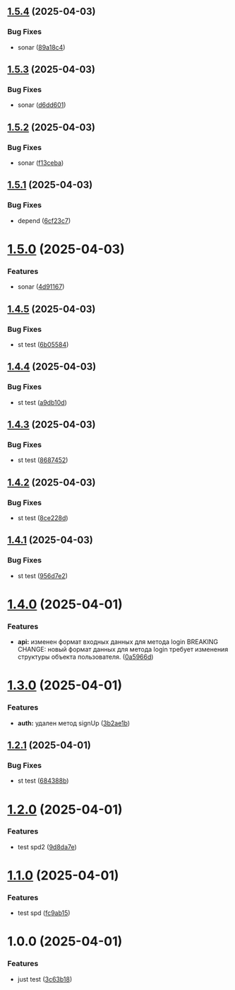 ## [1.5.4](https://github.com/uikinion/kinematic/compare/v1.5.3...v1.5.4) (2025-04-03)


### Bug Fixes

* sonar ([89a18c4](https://github.com/uikinion/kinematic/commit/89a18c43aef70378aa915ebc34ce5fac170a2a2d))

## [1.5.3](https://github.com/uikinion/kinematic/compare/v1.5.2...v1.5.3) (2025-04-03)


### Bug Fixes

* sonar ([d6dd601](https://github.com/uikinion/kinematic/commit/d6dd6019ff7f5e60ec00bf220a0e1b0cebcbb5a6))

## [1.5.2](https://github.com/uikinion/kinematic/compare/v1.5.1...v1.5.2) (2025-04-03)


### Bug Fixes

* sonar ([f13ceba](https://github.com/uikinion/kinematic/commit/f13ceba05649b00792345f5a64df8305d2730b55))

## [1.5.1](https://github.com/uikinion/kinematic/compare/v1.5.0...v1.5.1) (2025-04-03)


### Bug Fixes

* depend ([6cf23c7](https://github.com/uikinion/kinematic/commit/6cf23c70407ca60cabe8f84c4a64fb9519d627c4))

# [1.5.0](https://github.com/uikinion/kinematic/compare/v1.4.5...v1.5.0) (2025-04-03)


### Features

* sonar ([4d91167](https://github.com/uikinion/kinematic/commit/4d91167644336f5bb5812487ce624b80358d6271))

## [1.4.5](https://github.com/uikinion/kinematic/compare/v1.4.4...v1.4.5) (2025-04-03)


### Bug Fixes

* st test ([6b05584](https://github.com/uikinion/kinematic/commit/6b05584d78cf0b6ef0987ea4f8cb17c459453b85))

## [1.4.4](https://github.com/uikinion/kinematic/compare/v1.4.3...v1.4.4) (2025-04-03)


### Bug Fixes

* st test ([a9db10d](https://github.com/uikinion/kinematic/commit/a9db10d6bd0cce34876ef7c1722134e41b4a9528))

## [1.4.3](https://github.com/uikinion/kinematic/compare/v1.4.2...v1.4.3) (2025-04-03)


### Bug Fixes

* st test ([8687452](https://github.com/uikinion/kinematic/commit/86874520a76c899b5827c40bc86ff652bcce7cbf))

## [1.4.2](https://github.com/uikinion/kinematic/compare/v1.4.1...v1.4.2) (2025-04-03)


### Bug Fixes

* st test ([8ce228d](https://github.com/uikinion/kinematic/commit/8ce228d20f0052f7a70e469b42c1036b6520b462))

## [1.4.1](https://github.com/uikinion/kinematic/compare/v1.4.0...v1.4.1) (2025-04-03)


### Bug Fixes

* st test ([956d7e2](https://github.com/uikinion/kinematic/commit/956d7e205fd5cb1d9256d7226799a2e19695cde7))

# [1.4.0](https://github.com/uikinion/kinematic/compare/v1.3.0...v1.4.0) (2025-04-01)


### Features

* **api:** изменен формат входных данных для метода login  BREAKING CHANGE: новый формат данных для метода login требует изменения структуры объекта пользователя. ([0a5966d](https://github.com/uikinion/kinematic/commit/0a5966d1e58b151fa447244e5816b07b09873540))

# [1.3.0](https://github.com/uikinion/kinematic/compare/v1.2.1...v1.3.0) (2025-04-01)


### Features

* **auth:** удален метод signUp ([3b2ae1b](https://github.com/uikinion/kinematic/commit/3b2ae1b6a2f375f0856efdaf96e386f67e98a666))

## [1.2.1](https://github.com/uikinion/kinematic/compare/v1.2.0...v1.2.1) (2025-04-01)


### Bug Fixes

* st test ([684388b](https://github.com/uikinion/kinematic/commit/684388b5d3577f789cfcfc2539a228f940134ce5))

# [1.2.0](https://github.com/uikinion/kinematic/compare/v1.1.0...v1.2.0) (2025-04-01)


### Features

* test spd2 ([9d8da7e](https://github.com/uikinion/kinematic/commit/9d8da7e41400d394b2027d18e567c548b976385c))

# [1.1.0](https://github.com/uikinion/kinematic/compare/v1.0.0...v1.1.0) (2025-04-01)


### Features

* test spd ([fc9ab15](https://github.com/uikinion/kinematic/commit/fc9ab154a10e6c9e801ed2fe3ad26ce79dd9d804))

# 1.0.0 (2025-04-01)


### Features

* just test ([3c63b18](https://github.com/uikinion/kinematic/commit/3c63b18ab9daa0c267e08d3e063d25dbac975fc9))
